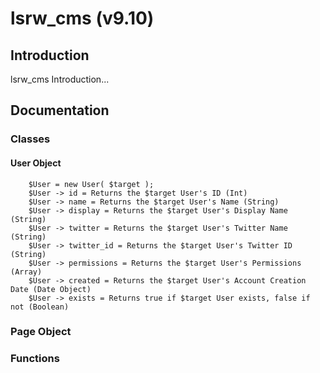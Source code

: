# lsrw_cms (v9.10)
## Introduction
lsrw_cms Introduction...

## Documentation
### Classes
#### User Object

        $User = new User( $target );
        $User -> id = Returns the $target User's ID (Int)
        $User -> name = Returns the $target User's Name (String)
        $User -> display = Returns the $target User's Display Name (String)
        $User -> twitter = Returns the $target User's Twitter Name (String)
        $User -> twitter_id = Returns the $target User's Twitter ID (String)
        $User -> permissions = Returns the $target User's Permissions (Array)
        $User -> created = Returns the $target User's Account Creation Date (Date Object)
        $User -> exists = Returns true if $target User exists, false if not (Boolean)

### Page Object
### Functions
